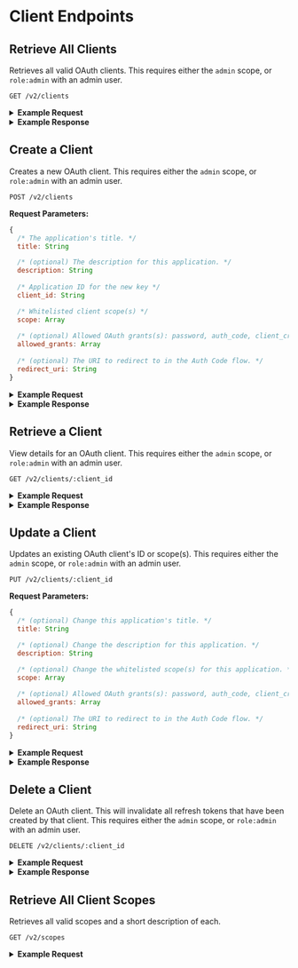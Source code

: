 # Client Endpoints

## Retrieve All Clients
Retrieves all valid OAuth clients. This requires either the `admin` scope, or `role:admin` with an admin user.

```
GET /v2/clients
```

<details>
<summary><strong>Example Request</strong></summary>

**Example Request:**
```sh
curl -X GET \
  -H "Authorization: Bearer ${ACCESS_TOKEN}" \
  https://northstar.dosomething.org/v2/clients
```
</details>

<details>
<summary><strong>Example Response</strong></summary>

```js
// 200 OK

{
  "data": [
    {
      "title": "Trusted Test Client",
      "description": "A trusted example client.",
      "client_id": "trusted-test-client",
      "client_secret": "Mq3kXQZldCXmDKs2XxJvC2qsuzfUusdQ",
      "scope": [
        "admin",
        "user",
        "role:admin"
      ],
      "refresh_tokens": 28,
      "updated_at": "2016-07-07T15:46:21+0000",
      "created_at": "2016-07-06T18:26:04+0000"
    },
    {
      "title": "Untrusted Test Client",
      "description": "A untrusted example client.",
      "client_id": "untrusted-test-client",
      "client_secret": "qZRBJiOXsE657sUuvYcRzHAMNjHUdjkH",
      "scope": [
        "user"
      ],
      "refresh_tokens": 16,
      "updated_at": "2016-07-06T18:26:04+0000",
      "created_at": "2016-07-06T18:26:04+0000"
    }
  ],
  "meta": {
    "pagination": {
      "total": 2,
      "count": 2,
      "per_page": 20,
      "current_page": 1,
      "total_pages": 1,
      "links": []
    }
  }
}
```
</details>

## Create a Client
Creates a new OAuth client. This requires either the `admin` scope, or `role:admin` with an admin user.

```
POST /v2/clients
```

**Request Parameters:**

```js
{
  /* The application's title. */
  title: String

  /* (optional) The description for this application. */
  description: String
  
  /* Application ID for the new key */
  client_id: String

  /* Whitelisted client scope(s) */
  scope: Array
  
  /* (optional) Allowed OAuth grants(s): password, auth_code, client_credentials */
  allowed_grants: Array
  
  /* (optional) The URI to redirect to in the Auth Code flow. */
  redirect_uri: String
}
```

<details>
<summary><strong>Example Request</strong></summary>

```sh
curl -X POST \
  -H "Authorization: Bearer ${ACCESS_TOKEN}" \
  -H "Content-Type: application/json" \
  -H "Accept: application/json" \
  -d '{"title": "Test Application", "description: "An example app.", "client_id": "test-application", "scope": ["user"]}' \
  https://northstar.dosomething.org/v2/clients
```
</details>

<details>
<summary><strong>Example Response</strong></summary>

```js
// 200 OK

{
  "data": {
    "title": "Test Application",
    "description": "An example app.",
    "client_id": "test-application",
    "client_secret": "1laEQhhKtQEaPK0qpESdXHm2EbdLu5sRIRLcRtF8",
    "scope": [
      "user"
    ],
    "refresh_tokens": 0,
    "updated_at": "2015-05-19 17:10:37",
    "created_at": "2015-05-19 17:10:37",
  }
}
```
</details>

## Retrieve a Client
View details for an OAuth client. This requires either the `admin` scope, or `role:admin` with an admin user.

```
GET /v2/clients/:client_id
```

<details>
<summary><strong>Example Request</strong></summary>

```sh
curl -X GET\
  -H "Authorization: Bearer ${ACCESS_TOKEN}" \
  -H "Content-Type: application/json" \
  -H "Accept: application/json" \
  https://northstar.dosomething.org/v2/clients/test-application
```
</details>


<details>
<summary><strong>Example Response</strong></summary>

```js
// 200 OK

{
  "data": {
    "title": "Test Application",
    "description": "An example app.",
    "client_id": "testapplication",
    "client_secret": "1laEQhhKtQEaPK0qpESdXHm2EbdLu5sRIRLcRtF8",
    "scope": [
      "admin",
      "user"
    ],
    "refresh_tokens": 32,
    "updated_at": "2015-05-19 17:10:37",
    "created_at": "2015-05-19 17:10:37",
  }
}
```
</details>

## Update a Client
Updates an existing OAuth client's ID or scope(s). This requires either the `admin` scope, or `role:admin` with an admin user.

```
PUT /v2/clients/:client_id
```

**Request Parameters:**

```js
{
  /* (optional) Change this application's title. */
  title: String

  /* (optional) Change the description for this application. */
  description: String

  /* (optional) Change the whitelisted scope(s) for this application. */
  scope: Array
  
  /* (optional) Allowed OAuth grants(s): password, auth_code, client_credentials */
  allowed_grants: Array
  
  /* (optional) The URI to redirect to in the Auth Code flow. */
  redirect_uri: String
}
```

<details>
<summary><strong>Example Request</strong></summary>

```sh
curl -X PUT \
  -H "Authorization: Bearer ${ACCESS_TOKEN}" \
  -H "Content-Type: application/json" \
  -H "Accept: application/json" \
  -d '{"scope": ["admin", "user"]}' \
  https://northstar.dosomething.org/v2/clients/test-application
```
</details>


<details>
<summary><strong>Example Response</strong></summary>

```js
// 200 OK

{
  "data": {
    "title": "Test Application",
    "description": "An example app.",
    "client_id": "testapplication",
    "client_secret": "1laEQhhKtQEaPK0qpESdXHm2EbdLu5sRIRLcRtF8",
    "scope": [
      "admin",
      "user"
    ],
    "refresh_tokens": 32,
    "updated_at": "2015-05-19 17:10:37",
    "created_at": "2015-05-19 17:10:37",
  }
}
```
</details>


## Delete a Client 
Delete an OAuth client. This will invalidate all refresh tokens that have been created by that client. This requires
either the `admin` scope, or `role:admin` with an admin user.

```
DELETE /v2/clients/:client_id
```


<details>
<summary><strong>Example Request</strong></summary>

```sh
curl -X DELETE \
  -H "Authorization: Bearer ${ACCESS_TOKEN}" \
  -H "Content-Type: application/json" \
  -H "Accept: application/json" \
  https://northstar.dosomething.org/v2/clients/test-application
```
</details>


<details>
<summary><strong>Example Response</strong></summary>

```js
// 200 OK

{
  "success": {
    "code": 200,
    "message": "Deleted client."
  }
}
```
</details>

## Retrieve All Client Scopes
Retrieves all valid scopes and a short description of each.

```
GET /v2/scopes
```

<details>
<summary><strong>Example Request</strong></summary>

```sh
curl -X GET https://northstar.dosomething.org/v2/scopes
```

<details>
<summary><strong>Example Response</strong></summary>

```js
// 200 OK

{
  "role:admin": {
    "description": "Allows this client to act as an administrator if the user has that role."
  },
  "role:staff": {
    "description": "Allows this client to act as a staff member if the user has that role."
  },
  "admin": {
    "description": "Grant administrative privileges to this token, whether or not the user has the admin role.",
    "warning": true
  },
  "user": {
    "description": "Allows actions to be made on a user's behalf."
  }
}
```
</details>

